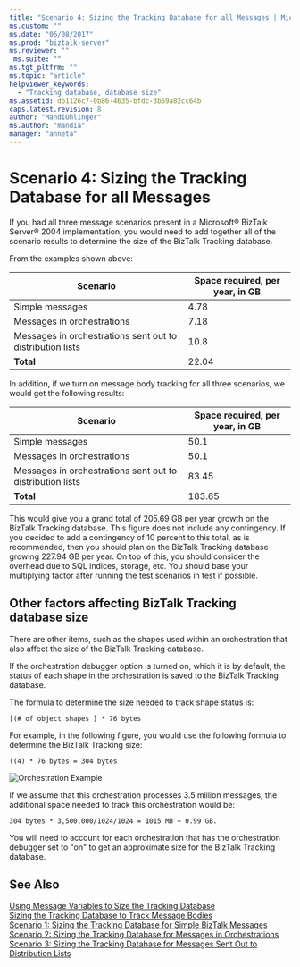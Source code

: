 ```yaml
---
title: "Scenario 4: Sizing the Tracking Database for all Messages | Microsoft Docs"
ms.custom: ""
ms.date: "06/08/2017"
ms.prod: "biztalk-server"
ms.reviewer: ""
 ms.suite: ""
ms.tgt_pltfrm: ""
ms.topic: "article"
helpviewer_keywords: 
  - "Tracking database, database size"
ms.assetid: db1126c7-0b86-4635-bfdc-3b69a82cc64b
caps.latest.revision: 8
author: "MandiOhlinger"
ms.author: "mandia"
manager: "anneta"
---
```

# Scenario 4: Sizing the Tracking Database for all Messages
If you had all three message scenarios present in a Microsoft® BizTalk Server® 2004 implementation, you would need to add together all of the scenario results to determine the size of the BizTalk Tracking database.  
  
 From the examples shown above:  
  
|Scenario|Space required, per year, in GB|  
|--------------|-------------------------------------|  
|Simple messages|4.78|  
|Messages in orchestrations|7.18|  
|Messages in orchestrations sent out to distribution lists|10.8|  
|**Total**|22.04|  
  
 In addition, if we turn on message body tracking for all three scenarios, we would get the following results:  
  
|Scenario|Space required, per year, in GB|  
|--------------|-------------------------------------|  
|Simple messages|50.1|  
|Messages in orchestrations|50.1|  
|Messages in orchestrations sent out to distribution lists|83.45|  
|**Total**|183.65|  
  
 This would give you a grand total of 205.69 GB per year growth on the BizTalk Tracking database. This figure does not include any contingency. If you decided to add a contingency of 10 percent to this total, as is recommended, then you should plan on the BizTalk Tracking database growing 227.94 GB per year. On top of this, you should consider the overhead due to SQL indices, storage, etc. You should base your multiplying factor after running the test scenarios in test if possible.  
  
## Other factors affecting BizTalk Tracking database size  
 There are other items, such as the shapes used within an orchestration that also affect the size of the BizTalk Tracking database.  
  
 If the orchestration debugger option is turned on, which it is by default, the status of each shape in the orchestration is saved to the BizTalk Tracking database.  
  
 The formula to determine the size needed to track shape status is:  
  
```  
[(# of object shapes ] * 76 bytes  
```  
  
 For example, in the following figure, you would use the following formula to determine the BizTalk Tracking size:  
  
```  
((4) * 76 bytes = 304 bytes  
```  
  
 ![Orchestration Example](../core/media/sample-orchestration.gif "Sample_orchestration")  
  
 If we assume that this orchestration processes 3.5 million messages, the additional space needed to track this orchestration would be:  
  
```  
304 bytes * 3,500,000/1024/1024 = 1015 MB ~ 0.99 GB.  
```  
  
 You will need to account for each orchestration that has the orchestration debugger set to "on" to get an approximate size for the BizTalk Tracking database.  
  
## See Also  
 [Using Message Variables to Size the Tracking Database](../core/using-message-variables-to-size-the-tracking-database.md)   
 [Sizing the Tracking Database to Track Message Bodies](../core/sizing-the-tracking-database-to-track-message-bodies.md)   
 [Scenario 1: Sizing the Tracking Database  for Simple BizTalk Messages](../core/scenario-1-sizing-the-tracking-database-for-simple-biztalk-messages.md)   
 [Scenario 2: Sizing the Tracking Database  for Messages in Orchestrations](../core/scenario-2-sizing-the-tracking-database-for-messages-in-orchestrations.md)   
 [Scenario 3: Sizing the Tracking Database  for Messages Sent Out to Distribution Lists](../core/scenario-3-size-the-tracking-database-for-messages-sent-to-distribution-lists.md)
